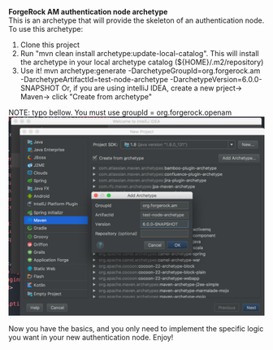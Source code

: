 <b>ForgeRock AM authentication node archetype</b>
<br/>
This is an archetype that will provide the skeleton of an authentication node.
To use this archetype:
1. Clone this project
2. Run "mvn clean install archetype:update-local-catalog". This will install
the archetype in your local archetype catalog (${HOME}/.m2/repository)
3. Use it!  mvn archetype:generate -DarchetypeGroupId=org.forgerock.am
 -DarchetypeArtifactId=test-node-archetype -DarchetypeVersion=6.0.0-SNAPSHOT
Or, if you are using intelliJ IDEA, create a new prject->
Maven-> click "Create from archetype"

NOTE: typo bellow. You must use groupId = org.forgerock.openam
![ScreenShot](./archetype_config.png)

Now you have the basics, and you only need to implement the specific logic you
want in your new authentication node. Enjoy!
